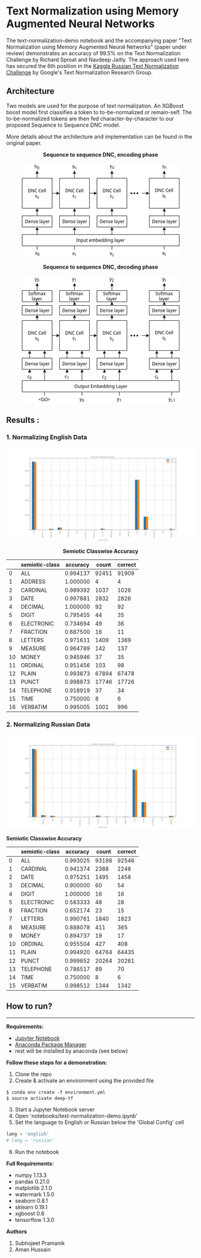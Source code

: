 # Text Normalization using Memory Augmented Neural Networks

The text-normalization-demo notebook and the accompanying paper "Text Normalization using Memory Augmented Neural Networks" (paper under review) demonstrates an accuracy of 99.5% on the Text Normalization Challenge by Richard Sproat and Navdeep Jaitly. The approach used here has secured the 6th position in the [Kaggle Russian Text Normalization Challenge](https://www.kaggle.com/c/text-normalization-challenge-russian-language) by Google's Text Normalization Research Group.

## Architecture
Two models are used for the purpose of text normalization. An XGBoost boost model first classifies a token to to-be-normalized or remain-self. The to-be-normalized tokens are then fed character-by-character to our proposed Sequence to Sequence DNC model. 

More details about the architecture and implementation can be found in the original paper.

<center>
	
**Sequence to sequence DNC, encoding phase**

![Sequence to sequence DNC, encoding phase](__images__/Encoder.png)

**Sequence to sequence DNC, decoding phase**

![Sequence to sequence DNC, decoding phase](__images__/Decoder.png)

</center>	

## Results : 

### 1. Normalizing English Data 

![Semiotic Classwise Accuracy](results/english/Semiotic_Class-wise_Accuracy.png)

<center>

**Semiotic Classwise Accuracy**

|    | semiotic-class | accuracy | count | correct |
|----|----------------|----------|-------|---------|
| 0  | ALL            | 0.994137 | 92451 | 91909   |
| 1  | ADDRESS        | 1.000000 | 4     | 4       |
| 2  | CARDINAL       | 0.989392 | 1037  | 1026    |
| 3  | DATE           | 0.997881 | 2832  | 2826    |
| 4  | DECIMAL        | 1.000000 | 92    | 92      |
| 5  | DIGIT          | 0.795455 | 44    | 35      |
| 6  | ELECTRONIC     | 0.734694 | 49    | 36      |
| 7  | FRACTION       | 0.687500 | 16    | 11      |
| 8  | LETTERS        | 0.971611 | 1409  | 1369    |
| 9  | MEASURE        | 0.964789 | 142   | 137     |
| 10 | MONEY          | 0.945946 | 37    | 35      |
| 11 | ORDINAL        | 0.951456 | 103   | 98      |
| 12 | PLAIN          | 0.993873 | 67894 | 67478   |
| 13 | PUNCT          | 0.998873 | 17746 | 17726   |
| 14 | TELEPHONE      | 0.918919 | 37    | 34      |
| 15 | TIME           | 0.750000 | 8     | 6       |
| 16 | VERBATIM       | 0.995005 | 1001  | 996     |

</center>

### 2. Normalizing Russian Data

![Semiotic Classwise Accuracy](results/russian/Semiotic_Class-wise_Accuracy.png)

**Semiotic Classwise Accuracy**

<center>

|    | semiotic-class | accuracy | count | correct |
|----|----------------|----------|-------|---------|
| 0  | ALL            | 0.993025 | 93196 | 92546   |
| 1  | CARDINAL       | 0.941374 | 2388  | 2248    |
| 2  | DATE           | 0.975251 | 1495  | 1458    |
| 3  | DECIMAL        | 0.900000 | 60    | 54      |
| 4  | DIGIT          | 1.000000 | 16    | 16      |
| 5  | ELECTRONIC     | 0.583333 | 48    | 28      |
| 6  | FRACTION       | 0.652174 | 23    | 15      |
| 7  | LETTERS        | 0.990761 | 1840  | 1823    |
| 8  | MEASURE        | 0.888078 | 411   | 365     |
| 9  | MONEY          | 0.894737 | 19    | 17      |
| 10 | ORDINAL        | 0.955504 | 427   | 408     |
| 11 | PLAIN          | 0.994920 | 64764 | 64435   |
| 12 | PUNCT          | 0.999852 | 20264 | 20261   |
| 13 | TELEPHONE      | 0.786517 | 89    | 70      |
| 14 | TIME           | 0.750000 | 8     | 6       |
| 15 | VERBATIM       | 0.998512 | 1344  | 1342    |

</center>

## How to run?
---

**Requirements:**
- [Jupyter Notebook](http://jupyter.org/) 
- [Anaconda Package Manager](https://anaconda.org/)
- rest will be installed by anaconda (see below)

**Follow these steps for a demonstration:**

1. Clone the repo
2. Create & activate an environment using the provided file
```
$ conda env create -f environment.yml
$ source activate deep-tf
```
3. Start a Jupyter Notebook server
4. Open 'notebooks/text-normalization-demo.ipynb'
5. Set the language to English or Russian below the 'Global Config' cell
```python
lang = 'english'
# lang = 'russian'
```
6. Run the notebook

**Full Requirements:**

- numpy 1.13.3
- pandas 0.21.0
- matplotlib 2.1.0
- watermark 1.5.0
- seaborn 0.8.1
- sklearn 0.19.1
- xgboost 0.6
- tensorflow 1.3.0

**Authors**
1. Subhojeet Pramanik
2. Aman Hussain
